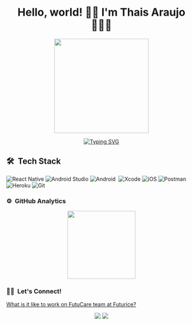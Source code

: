 <h1 align="center">Hello, world! 👋🏽 I'm Thais Araujo 👩🏽‍💻	 </h1>

<p align="center">
<img src="https://i.giphy.com/media/v1.Y2lkPTc5MGI3NjExaTY2dTF3NDlvcjdlcjZ3b2dqajZsdWUwNzdoMGF6cjdpM21nbTJ4dCZlcD12MV9pbnRlcm5hbF9naWZfYnlfaWQmY3Q9Zw/eSusqLLJnSlq0/giphy.gif" width="250">
</p>

<p align="center">
<a href="https://git.io/typing-svg"><img src="https://readme-typing-svg.demolab.com?font=Fira+Code&pause=1000&color=226C03&width=435&lines=Mobile+Developer&center=true" alt="Typing SVG" /></a></p>


<!--
- 🔭 I’m currently working on ...
- 🌱 I’m currently learning ...
- 👯 I’m looking to collaborate on ...
- 🤔 I’m looking for help with ...
- 💬 Ask me about ...
- 📫 How to reach me: ...
- 😄 Pronouns: ...
- ⚡ Fun fact: ...

-->

## 🛠 &nbsp;Tech Stack

![React Native](https://img.shields.io/badge/react_native-%2320232a.svg?style=for-the-badge&logo=react&logoColor=%2361DAFB)
![Android Studio](https://img.shields.io/badge/android%20studio-346ac1?style=for-the-badge&logo=android%20studio&logoColor=white)
![Android](https://img.shields.io/badge/Android-3DDC84?style=for-the-badge&logo=android&logoColor=white)&nbsp;
![Xcode](https://img.shields.io/badge/Xcode-007ACC?style=for-the-badge&logo=Xcode&logoColor=white)
![iOS](https://img.shields.io/badge/iOS-000000?style=for-the-badge&logo=ios&logoColor=white)
![Postman](https://img.shields.io/badge/Postman-FF6C37?style=for-the-badge&logo=postman&logoColor=white)
![Heroku](https://img.shields.io/badge/heroku-%23430098.svg?style=for-the-badge&logo=heroku&logoColor=white)
![Git](https://img.shields.io/badge/git-%23F05033.svg?style=for-the-badge&logo=git&logoColor=white)&nbsp;


### ⚙️ &nbsp;GitHub Analytics

<p align="center">
<a href="https://github.com/thaiscristine">
  <img height="180em" src="https://github-readme-stats-eight-theta.vercel.app/api?username=thaiscristine&show_icons=true&theme=ambient_gradient&include_all_commits=true&count_private=true"/>
</a>
</p>  
  
  ### 🤝🏻 &nbsp;Let's Connect!

[What is it like to work on FutuCare team at Futurice?](https://www.linkedin.com/pulse/futucarean-day-thais-araujo-jenna-salo)

<p align="center">
<a href="https://www.linkedin.com/in/this-cristine" target="_blank"><img src="https://img.shields.io/badge/linkedin-%230077B5.svg?style=for-the-badge&logo=linkedin&logoColor=white"/></a>
<a href="mailto:this.cristine06@gmail.com"><img src="https://img.shields.io/badge/Gmail-D14836?style=for-the-badge&logo=gmail&logoColor=white"/></a>
